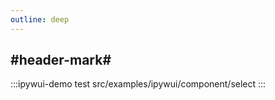 ```yaml
---
outline: deep
---
```


## #header-mark#
:::ipywui-demo test
src/examples/ipywui/component/select
:::

